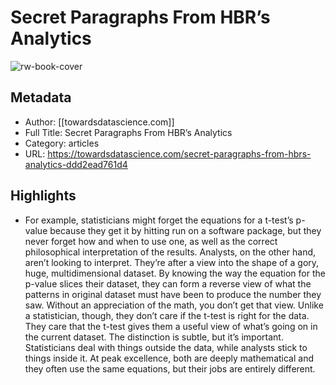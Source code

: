 # Secret Paragraphs From HBR’s Analytics

![rw-book-cover](https://readwise-assets.s3.amazonaws.com/static/images/article1.be68295a7e40.png)

## Metadata
- Author: [[towardsdatascience.com]]
- Full Title: Secret Paragraphs From HBR’s Analytics
- Category: articles
- URL: https://towardsdatascience.com/secret-paragraphs-from-hbrs-analytics-ddd2ead761d4

## Highlights
- For example, statisticians might forget the equations for a t-test’s p-value because they get it by hitting run on a software package, but they never forget how and when to use one, as well as the correct philosophical interpretation of the results. Analysts, on the other hand, aren’t looking to interpret. They’re after a view into the shape of a gory, huge, multidimensional dataset. By knowing the way the equation for the p-value slices their dataset, they can form a reverse view of what the patterns in original dataset must have been to produce the number they saw. Without an appreciation of the math, you don’t get that view. Unlike a statistician, though, they don’t care if the t-test is right for the data. They care that the t-test gives them a useful view of what’s going on in the current dataset. The distinction is subtle, but it’s important. Statisticians deal with things outside the data, while analysts stick to things inside it. At peak excellence, both are deeply mathematical and they often use the same equations, but their jobs are entirely different.
